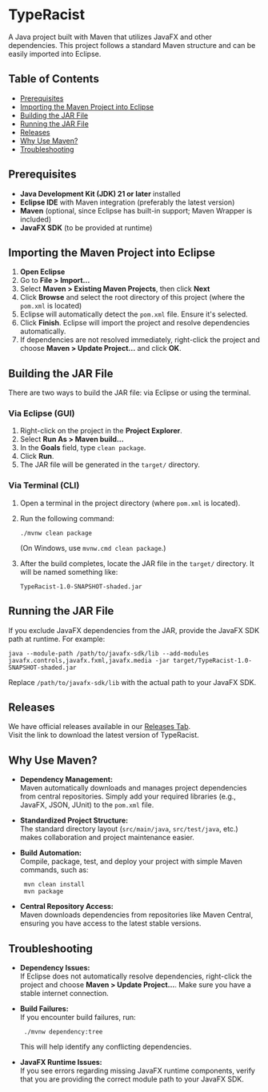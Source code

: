 # TypeRacist

A Java project built with Maven that utilizes JavaFX and other dependencies. This project follows a standard Maven structure and can be easily imported into Eclipse.

## Table of Contents

- [Prerequisites](#prerequisites)
- [Importing the Maven Project into Eclipse](#importing-the-maven-project-into-eclipse)
- [Building the JAR File](#building-the-jar-file)
- [Running the JAR File](#running-the-jar-file)
- [Releases](#releases)
- [Why Use Maven?](#why-use-maven)
- [Troubleshooting](#troubleshooting)

## Prerequisites

- **Java Development Kit (JDK) 21 or later** installed  
- **Eclipse IDE** with Maven integration (preferably the latest version)  
- **Maven** (optional, since Eclipse has built-in support; Maven Wrapper is included)  
- **JavaFX SDK** (to be provided at runtime)

## Importing the Maven Project into Eclipse

1. **Open Eclipse**  
2. Go to **File > Import...**  
3. Select **Maven > Existing Maven Projects**, then click **Next**  
4. Click **Browse** and select the root directory of this project (where the `pom.xml` is located)  
5. Eclipse will automatically detect the `pom.xml` file. Ensure it's selected.  
6. Click **Finish**. Eclipse will import the project and resolve dependencies automatically.  
7. If dependencies are not resolved immediately, right-click the project and choose **Maven > Update Project...** and click **OK**.

## Building the JAR File

There are two ways to build the JAR file: via Eclipse or using the terminal.

### Via Eclipse (GUI)

1. Right-click on the project in the **Project Explorer**.  
2. Select **Run As > Maven build...**  
3. In the **Goals** field, type `clean package`.  
4. Click **Run**.  
5. The JAR file will be generated in the `target/` directory.

### Via Terminal (CLI)

1. Open a terminal in the project directory (where `pom.xml` is located).  
2. Run the following command:

       ./mvnw clean package

   (On Windows, use `mvnw.cmd clean package`.)

3. After the build completes, locate the JAR file in the `target/` directory. It will be named something like:

       TypeRacist-1.0-SNAPSHOT-shaded.jar

## Running the JAR File

If you exclude JavaFX dependencies from the JAR, provide the JavaFX SDK path at runtime. For example:

    java --module-path /path/to/javafx-sdk/lib --add-modules javafx.controls,javafx.fxml,javafx.media -jar target/TypeRacist-1.0-SNAPSHOT-shaded.jar

Replace `/path/to/javafx-sdk/lib` with the actual path to your JavaFX SDK.

## Releases

We have official releases available in our [Releases Tab](https://github.com/2110215-ProgMeth/cedt-project-2024-2-typeracist/releases/tag/v1.0.0).  
Visit the link to download the latest version of TypeRacist.

## Why Use Maven?

- **Dependency Management:**  
  Maven automatically downloads and manages project dependencies from central repositories. Simply add your required libraries (e.g., JavaFX, JSON, JUnit) to the `pom.xml` file.

- **Standardized Project Structure:**  
  The standard directory layout (`src/main/java`, `src/test/java`, etc.) makes collaboration and project maintenance easier.

- **Build Automation:**  
  Compile, package, test, and deploy your project with simple Maven commands, such as:
  
       mvn clean install  
       mvn package

- **Central Repository Access:**  
  Maven downloads dependencies from repositories like Maven Central, ensuring you have access to the latest stable versions.

## Troubleshooting

- **Dependency Issues:**  
  If Eclipse does not automatically resolve dependencies, right-click the project and choose **Maven > Update Project...**. Make sure you have a stable internet connection.

- **Build Failures:**  
  If you encounter build failures, run:

       ./mvnw dependency:tree

  This will help identify any conflicting dependencies.

- **JavaFX Runtime Issues:**  
  If you see errors regarding missing JavaFX runtime components, verify that you are providing the correct module path to your JavaFX SDK.
